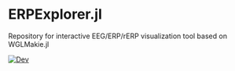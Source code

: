 # ERPExplorer.jl
Repository for interactive EEG/ERP/rERP visualization tool based on WGLMakie.jl

[![Dev](https://img.shields.io/badge/docs-dev-blue.svg)](https://s-ccs.github.io/ERPExplorer.jl/dev)